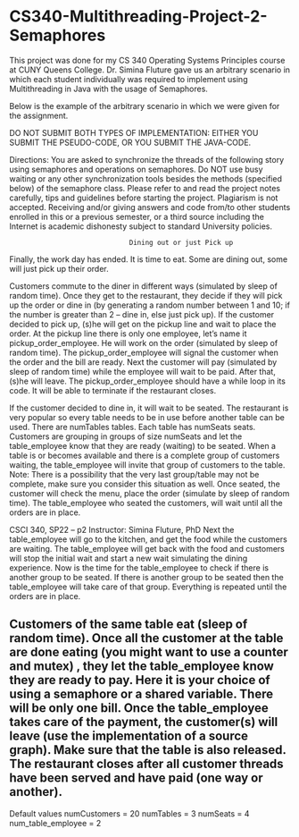 # CS340-Multithreading-Project-2-Semaphores
This project was done for my CS 340 Operating Systems Principles course at CUNY Queens College. Dr. Simina Fluture gave us an arbitrary scenario in which each student individually was required to implement using Multithreading in Java with the usage of Semaphores.

Below is the example of the arbitrary scenario in which we were given for the assignment.

DO NOT SUBMIT BOTH TYPES OF IMPLEMENTATION: EITHER YOU SUBMIT THE 
PSEUDO-CODE, OR YOU SUBMIT THE JAVA-CODE.

Directions: You are asked to synchronize the threads of the following story using semaphores
and operations on semaphores. Do NOT use busy waiting or any other synchronization tools 
besides the methods (specified below) of the semaphore class. Please refer to and read the 
project notes carefully, tips and guidelines before starting the project.
Plagiarism is not accepted. Receiving and/or giving answers and code from/to other students 
enrolled in this or a previous semester, or a third source including the Internet is academic 
dishonesty subject to standard University policies. 

                                  Dining out or just Pick up
Finally, the work day has ended. It is time to eat. Some are dining out, some will just pick up 
their order.

Customers commute to the diner in different ways (simulated by sleep of random time). Once 
they get to the restaurant, they decide if they will pick up the order or dine in (by generating a 
random number between 1 and 10; if the number is greater than 2 – dine in, else just pick up). 
If the customer decided to pick up, (s)he will get on the pickup line and wait to place the order. 
At the pickup line there is only one employee, let’s name it pickup_order_employee. He will 
work on the order (simulated by sleep of random time). The pickup_order_employee will signal
the customer when the order and the bill are ready. Next the customer will pay (simulated by 
sleep of random time) while the employee will wait to be paid. After that, (s)he will leave. The 
pickup_order_employee should have a while loop in its code. It will be able to terminate if the 
restaurant closes.

If the customer decided to dine in, it will wait to be seated. The restaurant is very popular so 
every table needs to be in use before another table can be used. There are numTables tables. 
Each table has numSeats seats. Customers are grouping in groups of size numSeats and let 
the table_employee know that they are ready (waiting) to be seated. When a table is or 
becomes available and there is a complete group of customers waiting, the table_employee will 
invite that group of customers to the table. Note: There is a possibility that the very last 
group/table may not be complete, make sure you consider this situation as well. 
Once seated, the customer will check the menu, place the order (simulate by sleep of random 
time). The table_employee who seated the customers, will wait until all the orders are in place. 

CSCI 340, SP22 – p2
Instructor: Simina Fluture, PhD
Next the table_employee will go to the kitchen, and get the food while the customers are 
waiting. The table_employee will get back with the food and customers will stop the initial wait 
and start a new wait simulating the dining experience. 
Now is the time for the table_employee to check if there is another group to be seated. If there 
is another group to be seated then the table_employee will take care of that group. Everything is 
repeated until the orders are in place. 

Customers of the same table eat (sleep of random time). Once all the customer at the table are 
done eating (you might want to use a counter and mutex) , they let the table_employee know
they are ready to pay. Here it is your choice of using a semaphore or a shared variable.
There will be only one bill. Once the table_employee takes care of the payment, the customer(s)
will leave (use the implementation of a source graph). Make sure that the table is also released.
The restaurant closes after all customer threads have been served and have paid (one way or 
another). 
-------------------------------------------------------------------------------------------------------------------------------
Default values
numCustomers = 20
numTables = 3
numSeats = 4
num_table_employee = 2
